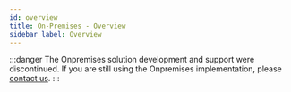 ```yaml
---
id: overview
title: On-Premises - Overview
sidebar_label: Overview
---
```


:::danger
The Onpremises solution development and support were discontinued. If you are still using the Onpremises implementation, please [contact us](https://convisoappsec.com).
:::

<!--
:::note
Do you wanna talk with one of our specialists about On-Premises solution? [contact us](https://convisoappsec.com).
:::

/** ## Overview

Conviso Platform is a software platform that supports all security practices in a software development pipeline and improves vulnerability management.
With Conviso Platform, security stops being a bottleneck. It becomes a continuous activity integrated into the whole software development life cycle, incorporating best practices with the correct projects running at the right moments, and without reducing the speed of your business.  


## Requirements
- Minimum hardware requirements:
    - 2 vCPU
    - 4GB Ram
    - 100GB Disk
- Operating System: Linux based
- Docker Engine: Refer to https://docs.docker.com/engine/install/
- Docker Compose: Refer to https://docs.docker.com/compose/install/
- Conviso Platform On Premises Access Token (Contact us)
- Conviso Platform On Premises License (Contact us)

## Firewall Rules

- Inbound: 443 (HTTPS)
- Outbound: All

-->